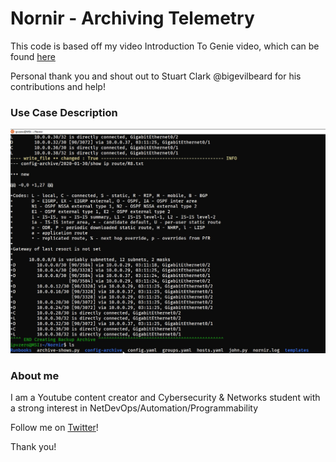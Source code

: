 # Nornir - Archiving Telemetry

This code is based off my video Introduction To Genie video, which can be found [here](https://www.youtube.com/watch?v=VLOs6V-Xq5E)

Personal thank you and shout out to Stuart Clark @bigevilbeard for his contributions and help!


### Use Case Description

![teaser image](./Images/archivingtelpic.png)

### About me
I am a Youtube content creator and Cybersecurity & Networks student with a strong interest in NetDevOps/Automation/Programmability

Follow me on [Twitter](https://twitter.com/IPvZero)!

Thank you!


